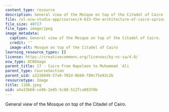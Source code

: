 ```yaml
---
content_type: resource
description: General view of the Mosque on top of the Citadel of Cairo.
file: /ol-ocw-studio-app/courses/4-615-the-architecture-of-cairo-spring-2002/a4a33b68ce962e055c80512fca083f8b_1160.jpeg
file_size: 40717
file_type: image/jpeg
image_metadata:
  caption: General view of the Mosque on top of the Citadel of Cairo.
  credit: ''
  image-alt: Mosque on top of the Citadel of Cairo
learning_resource_types: []
license: https://creativecommons.org/licenses/by-nc-sa/4.0/
ocw_type: OCWImage
parent_title: 17 - Cairo From Napoleon to Muhammad `Ali
parent_type: CourseSection
parent_uid: a3226049-57a9-702d-0b60-f89c75e93c2b
resourcetype: Image
title: 1160.jpeg
uid: a4a33b68-ce96-2e05-5c80-512fca083f8b
---
```

General view of the Mosque on top of the Citadel of Cairo.